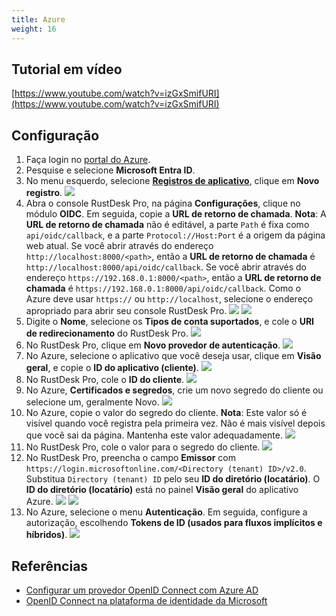 ```yaml
---
title: Azure
weight: 16
---
```


## Tutorial em vídeo

[https://www.youtube.com/watch?v=izGxSmifURI](https://www.youtube.com/watch?v=izGxSmifURI)

## Configuração

1. Faça login no [portal do Azure](https://portal.azure.com).
2. Pesquise e selecione **Microsoft Entra ID**.
3. No menu esquerdo, selecione [**Registros de aplicativo**](https://portal.azure.com/#view/Microsoft_AAD_IAM/ActiveDirectoryMenuBlade/~/RegisteredApps), clique em **Novo registro**.
![](/docs/en/self-host/rustdesk-server-pro/oidc/azure/images/1-Azure-NewRegistration.png)
4. Abra o console RustDesk Pro, na página **Configurações**, clique no módulo **OIDC**. Em seguida, copie a **URL de retorno de chamada**. **Nota**: A **URL de retorno de chamada** não é editável, a parte `Path` é fixa como `api/oidc/callback`, e a parte `Protocol://Host:Port` é a origem da página web atual. Se você abrir através do endereço `http://localhost:8000/<path>`, então a **URL de retorno de chamada** é `http://localhost:8000/api/oidc/callback`. Se você abrir através do endereço `https://192.168.0.1:8000/<path>`, então a **URL de retorno de chamada** é `https://192.168.0.1:8000/api/oidc/callback`. Como o Azure deve usar `https://` ou `http://localhost`, selecione o endereço apropriado para abrir seu console RustDesk Pro.
![](/docs/en/self-host/rustdesk-server-pro/oidc/azure/images/12-RustDesk-Callback.png)
![](/docs/en/self-host/rustdesk-server-pro/oidc/azure/images/2-Azure-Register-RecirectURIs-Restrictions.png)
5. Digite o **Nome**, selecione os **Tipos de conta suportados**, e cole o **URI de redirecionamento** do RustDesk Pro.
![](/docs/en/self-host/rustdesk-server-pro/oidc/azure/images/2-Azure-Register.png)
6. No RustDesk Pro, clique em **Novo provedor de autenticação**.
![](/docs/en/self-host/rustdesk-server-pro/oidc/azure/images/3-RustDesk-NewAuthProvider.png)
7. No Azure, selecione o aplicativo que você deseja usar, clique em **Visão geral**, e copie o **ID do aplicativo (cliente)**.
![](/docs/en/self-host/rustdesk-server-pro/oidc/azure/images/4-Azure-ClientID.png)
8. No RustDesk Pro, cole o **ID do cliente**.
![](/docs/en/self-host/rustdesk-server-pro/oidc/azure/images/5-RustDesk-ClientID.png)
9. No Azure, **Certificados e segredos**, crie um novo segredo do cliente ou selecione um, geralmente Novo.
![](/docs/en/self-host/rustdesk-server-pro/oidc/azure/images/6-Azure-NewOrSelectClientSecret.png)
10. No Azure, copie o valor do segredo do cliente. **Nota**: Este valor só é visível quando você registra pela primeira vez. Não é mais visível depois que você sai da página. Mantenha este valor adequadamente.
![](/docs/en/self-host/rustdesk-server-pro/oidc/azure/images/7-Azure-CopySecretValue.png)
11. No RustDesk Pro, cole o valor para o segredo do cliente.
![](/docs/en/self-host/rustdesk-server-pro/oidc/azure/images/8-RustDesk-FillClientSecret.png)
12. No RustDesk Pro, preencha o campo **Emissor** com `https://login.microsoftonline.com/<Directory (tenant) ID>/v2.0`. Substitua `Directory (tenant) ID` pelo seu **ID do diretório (locatário)**. O **ID do diretório (locatário)** está no painel **Visão geral** do aplicativo Azure.
![](/docs/en/self-host/rustdesk-server-pro/oidc/azure/images/9-RustDesk-Issuer.png)
![](/docs/en/self-host/rustdesk-server-pro/oidc/azure/images/10-Azure-TenantID.png)
13. No Azure, selecione o menu **Autenticação**. Em seguida, configure a autorização, escolhendo **Tokens de ID (usados para fluxos implícitos e híbridos)**.
![](/docs/en/self-host/rustdesk-server-pro/oidc/azure/images/11-Azure-Auth.png)

## Referências

- [Configurar um provedor OpenID Connect com Azure AD](https://learn.microsoft.com/en-us/power-pages/security/authentication/openid-settings)
- [OpenID Connect na plataforma de identidade da Microsoft](https://learn.microsoft.com/en-us/azure/active-directory/develop/v2-protocols-oidc)